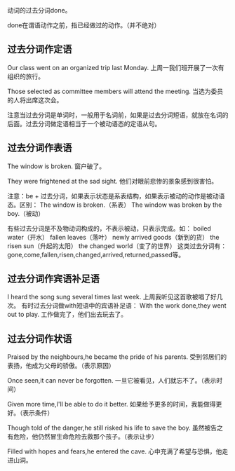 动词的过去分词done。

done在谓语动作之前，指已经做过的动作。（并不绝对）

## 过去分词作定语

Our class went on an organized trip last Monday.
上周一我们班开展了一次有组织的旅行。

Those selected as committee members will attend the meeting. 
当选为委员的人将出席这次会。

注意当过去分词是单词时，一般用于名词前，如果是过去分词短语，就放在名词的后面。过去分词做定语相当于一个被动语态的定语从句。

## 过去分词作表语

The window is broken.
窗户破了。
 
They were frightened at the sad sight. 
他们对眼前悲惨的景象感到很害怕。

注意：be + 过去分词，如果表示状态是系表结构，如果表示被动的动作是被动语态。区别：
The window is broken.（系表）
The window was broken by the boy.（被动）

有些过去分词是不及物动词构成的，不表示被动，只表示完成。如：
boiled water（开水） fallen leaves（落叶）
newly arrived goods（新到的货） the risen sun（升起的太阳）
the changed world（变了的世界）
这类过去分词有：gone,come,fallen,risen,changed,arrived,returned,passed等。

## 过去分词作宾语补足语

I heard the song sung several times last week.
上周我听见这首歌被唱了好几次。
有时过去分词做with短语中的宾语补足语：
With the work done,they went out to play. 工作做完了，他们出去玩去了。

## 过去分词作状语

Praised by the neighbours,he became the pride of his parents.
受到邻居们的表扬，他成为父母的骄傲。（表示原因）

Once seen,it can never be forgotten.
一旦它被看见，人们就忘不了。（表示时间）

Given more time,I'll be able to do it better.
如果给予更多的时间，我能做得更好。（表示条件）

Though told of the danger,he still risked his life to save the boy.
虽然被告之有危险，他仍然冒生命危险去救那个孩子。（表示让步）

Filled with hopes and fears,he entered the cave. 
心中充满了希望与恐惧，他走进山洞。

